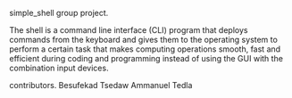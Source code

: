 simple_shell group project.

The shell is a command line interface (CLI) program that deploys commands from the keyboard
and gives them to the operating system to perform a certain task that makes computing operations
smooth, fast and efficient during coding and programming instead of using the GUI with the
combination input devices.

contributors.
Besufekad Tsedaw
Ammanuel Tedla
